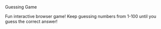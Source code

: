 Guessing Game

Fun interactive browser game! Keep guessing numbers from 1-100 until you guess the correct answer!